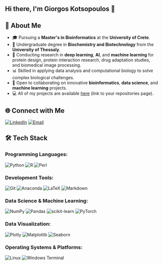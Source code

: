 ## Hi there, I'm Giorgos Kotsopoulos 👋

## 🚀 About Me
- 🎓 Pursuing a **Master's in Bioinformatics** at the **University of Crete**.
- 🧬 Undergraduate degree in **Biochemistry and Biotechnology** from the **University of Thessaly**.
- 🔬 Conducting research in **deep learning**, **AI**, and **machine learning** for protein design, protein interaction research, drug adaptation studies, and biomedical image processing.
- 📊 Skilled in applying data analysis and computational biology to solve complex biological challenges.
- 🌟 Open to collaborating on innovative **bioinformatics**, **data science**, and **machine learning** projects.
- 💻 All of my projects are available [here](#) (link to your repositories page).

## 🌐 Connect with Me
[![LinkedIn](https://img.shields.io/badge/LinkedIn-0077B5?style=for-the-badge&logo=linkedin&logoColor=white)](https://www.linkedin.com/in/georgios-kotsopoulos-6b1724208)
[![Email](https://img.shields.io/badge/Email-D14836?style=for-the-badge&logo=gmail&logoColor=white)](mailto:kotsgeorge999@gmail.com)

## 🛠️ Tech Stack
### Programming Languages:
![Python](https://img.shields.io/badge/-Python-3776AB?style=for-the-badge&logo=python&logoColor=white)
![R](https://img.shields.io/badge/-R-276DC3?style=for-the-badge&logo=r&logoColor=white)
![Perl](https://img.shields.io/badge/-Perl-39457E?style=for-the-badge&logo=perl&logoColor=white)

### Development Tools:
![Git](https://img.shields.io/badge/-Git-F05032?style=for-the-badge&logo=git&logoColor=white)
![Anaconda](https://img.shields.io/badge/-Anaconda-44A833?style=for-the-badge&logo=anaconda&logoColor=white)
![LaTeX](https://img.shields.io/badge/-LaTeX-008080?style=for-the-badge&logo=latex&logoColor=white)
![Markdown](https://img.shields.io/badge/-Markdown-000000?style=for-the-badge&logo=markdown&logoColor=white)

### Data Science & Machine Learning:
![NumPy](https://img.shields.io/badge/-NumPy-013243?style=for-the-badge&logo=numpy&logoColor=white)
![Pandas](https://img.shields.io/badge/-Pandas-150458?style=for-the-badge&logo=pandas&logoColor=white)
![scikit-learn](https://img.shields.io/badge/-Scikit--learn-F7931E?style=for-the-badge&logo=scikit-learn&logoColor=white)
![PyTorch](https://img.shields.io/badge/-PyTorch-EE4C2C?style=for-the-badge&logo=pytorch&logoColor=white)

### Data Visualization:
![Plotly](https://img.shields.io/badge/-Plotly-3F4F75?style=for-the-badge&logo=plotly&logoColor=white)
![Matplotlib](https://img.shields.io/badge/-Matplotlib-007ACC?style=for-the-badge&logo=matplotlib&logoColor=white)
![Seaborn](https://img.shields.io/badge/-Seaborn-3793EF?style=for-the-badge)

### Operating Systems & Platforms:
![Linux](https://img.shields.io/badge/-Linux-FCC624?style=for-the-badge&logo=linux&logoColor=black)
![Windows Terminal](https://img.shields.io/badge/-Windows_Terminal-4D4D4D?style=for-the-badge&logo=windows-terminal&logoColor=white)
